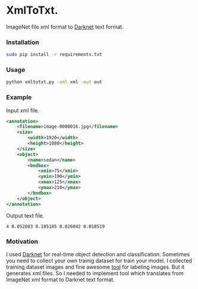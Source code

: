 # XmlToTxt.
ImageNet file xml format to [Darknet](https://github.com/pjreddie/darknet) text format.

### Installation
```bash
sudo pip install -r requirements.txt
```
### Usage

```bash
python xmltotxt.py -xml xml -out out
```

### Example

Input xml file.

```xml
<annotation>
	<filename>image-0000016.jpg</filename>
	<size>
		<width>1920</width>
		<height>1080</height>
	</size>
	<object>
		<name>sedan</name>
		<bndbox>
			<xmin>75</xmin>
			<ymin>190</ymin>
			<xmax>125</xmax>
			<ymax>210</ymax>
		</bndbox>
	</object>
</annotation>
```
Output text file.
```text
4 0.052083 0.185185 0.026042 0.018519
```

### Motivation

I used [Darknet](https://github.com/pjreddie/darknet) for real-time object detection and classification. Sometimes you need to collect your own trainig dataset for train your model. I collected training dataset images and fine awesome [tool](https://github.com/tzutalin/labelImg) for labeling images. But it generates xml files. So I needed to implement tool which translates from ImageNet xml format to Darknet text format.

